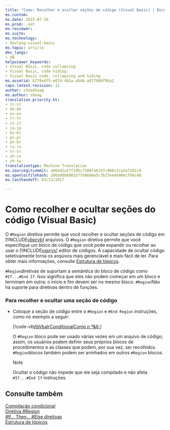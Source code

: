 ```yaml
---
title: "Como: Recolher e ocultar seções de código (Visual Basic) | Documentos do Microsoft"
ms.custom: 
ms.date: 2015-07-20
ms.prod: .net
ms.reviewer: 
ms.suite: 
ms.technology:
- devlang-visual-basic
ms.topic: article
dev_langs:
- VB
helpviewer_keywords:
- Visual Basic, code collapsing
- Visual Basic, code hiding
- Visual Basic code, collapsing and hiding
ms.assetid: b770e8f5-e07d-491a-ab4b-a977980f9ba2
caps.latest.revision: 11
author: stevehoag
ms.author: shoag
translation.priority.ht:
- cs-cz
- de-de
- es-es
- fr-fr
- it-it
- ja-jp
- ko-kr
- pl-pl
- pt-br
- ru-ru
- tr-tr
- zh-cn
- zh-tw
translationtype: Machine Translation
ms.sourcegitcommit: a06bd2a17f1d6c7308fa6337c866c1ca2e7281c0
ms.openlocfilehash: 200a90b6983277d46b6e5c7b27ee4a90ecf88c40
ms.lasthandoff: 03/13/2017

---
```

# <a name="how-to-collapse-and-hide-sections-of-code-visual-basic"></a>Como recolher e ocultar seções do código (Visual Basic)
O `#Region` diretiva permite que você recolher e ocultar seções de código em [!INCLUDE[vbprvb](../../../csharp/programming-guide/concepts/linq/includes/vbprvb_md.md)] arquivos. O `#Region` diretiva permite que você especifique um bloco de código que você pode expandir ou recolher ao usar o [!INCLUDE[vsprvs](../../../csharp/includes/vsprvs_md.md)] editor de códigos. A capacidade de ocultar código seletivamente torna os arquivos mais gerenciável e mais fácil de ler. Para obter mais informações, consulte [Estrutura de tópicos](https://docs.microsoft.com/visualstudio/ide/outlining).  
  
 `#Region`diretivas de suportam a semântica do bloco de código como `#If...#End If`. Isso significa que eles não podem começar em um bloco e terminam em outra; o início e fim devem ser no mesmo bloco. `#Region`Não há suporte para diretivas dentro de funções.  
  
### <a name="to-collapse-and-hide-a-section-of-code"></a>Para recolher e ocultar uma seção de código  
  
-   Coloque a seção de código entre o `#Region` e `#End Region` instruções, como no exemplo a seguir:  
  
     [!code-vb[VbVbalrConditionalComp n º&6;](../../../visual-basic/language-reference/directives/codesnippet/VisualBasic/how-to-collapse-and-hide-sections-of-code_1.vb)]  
  
     O `#Region` bloco pode ser usado várias vezes em um arquivo de código; assim, os usuários podem definir seus próprios blocos de procedimentos e as classes que podem, por sua vez, ser recolhidos. `#Region`blocos também podem ser aninhados em outros `#Region` blocos.  
  
    > [!NOTE]
    >  Ocultar o código não impede que ele seja compilado e não afeta `#If...#End If` instruções.  
  
## <a name="see-also"></a>Consulte também  
 [Compilação condicional](../../../visual-basic/programming-guide/program-structure/conditional-compilation.md)   
 [Diretiva #Region](../../../visual-basic/language-reference/directives/region-directive.md)   
 [#If... Then... #Else diretivas](../../../visual-basic/language-reference/directives/if-then-else-directives.md)   
 [Estrutura de tópicos](https://docs.microsoft.com/visualstudio/ide/outlining)
